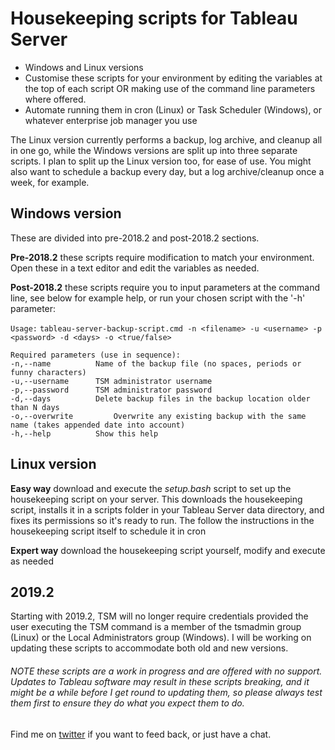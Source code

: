 # Housekeeping scripts for Tableau Server
* Windows and Linux versions
* Customise these scripts for your environment by editing the variables at the top of each script OR making use of the command line parameters where offered. 
* Automate running them in cron (Linux) or Task Scheduler (Windows), or whatever enterprise job manager you use

The Linux version currently performs a backup, log archive, and cleanup all in one go, while the Windows versions are split up into three separate scripts. I plan to split up the Linux version too, for ease of use. You might also want to schedule a backup every day, but a log archive/cleanup once a week, for example.

## Windows version
These are divided into pre-2018.2 and post-2018.2 sections. 

**Pre-2018.2** these scripts require modification to match your environment. Open these in a text editor and edit the variables as needed.

**Post-2018.2** these scripts require you to input parameters at the command line, see below for example help, or run your chosen script with the '-h' parameter:

`Usage:` 
`tableau-server-backup-script.cmd -n <filename> -u <username> -p <password> -d <days> -o <true/false>`  

`Required parameters (use in sequence):`  
 		`-n,--name 			Name of the backup file (no spaces, periods or funny characters)`  
 		`-u,--username 		TSM administrator username`  
 		`-p,--password 		TSM administrator password`  
 		`-d,--days 			Delete backup files in the backup location older than N days`  
 		`-o,--overwrite 		Overwrite any existing backup with the same name (takes appended date into account)`  
 		`-h,--help 			Show this help`  

## Linux version

**Easy way** download and execute the *setup.bash* script to set up the housekeeping script on your server. This downloads the housekeeping script, installs it in a scripts folder in your Tableau Server data directory, and fixes its permissions so it's ready to run. The follow the instructions in the housekeeping script itself to schedule it in cron

**Expert way** download the housekeeping script yourself, modify and execute as needed 

## 2019.2 
Starting with 2019.2, TSM will no longer require credentials provided the user executing the TSM command is a member of the tsmadmin group (Linux) or the Local Administrators group (Windows). I will be working on updating these scripts to accommodate both old and new versions. 

###### NOTE these scripts are a work in progress and are offered with no support. Updates to Tableau software may result in these scripts breaking, and it might be a while before I get round to updating them, so please always test them first to ensure they do what you expect them to do. 

Find me on [twitter](https://twitter.com/macdonaldj) if you want to feed back, or just have a chat.

